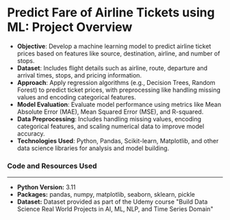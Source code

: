 # Predict Fare of Airline Tickets using ML: Project Overview
- **Objective**: Develop a machine learning model to predict airline ticket prices based on features like source, destination, airline, and number of stops.
- **Dataset**: Includes flight details such as airline, route, departure and arrival times, stops, and pricing information.
- **Approach**: Apply regression algorithms (e.g., Decision Trees, Random Forest) to predict ticket prices, with preprocessing like handling missing values and encoding categorical features.
- **Model Evaluation**: Evaluate model performance using metrics like Mean Absolute Error (MAE), Mean Squared Error (MSE), and R-squared.
- **Data Preprocessing**: Includes handling missing values, encoding categorical features, and scaling numerical data to improve model accuracy.
- **Technologies Used**: Python, Pandas, Scikit-learn, Matplotlib, and other data science libraries for analysis and model building.

 ### Code and Resources Used
 ---
 - **Python Version:** 3.11
 - **Packages:** pandas, numpy, matplotlib, seaborn, sklearn, pickle
 - **Dataset:** Dataset provided as part of the Udemy course "Build Data Science Real World Projects in AI, ML, NLP, and Time Series Domain"
 
